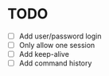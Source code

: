 # TODO
- [ ] Add user/password login
- [ ] Only allow one session
- [ ] Add keep-alive
- [ ] Add command history

